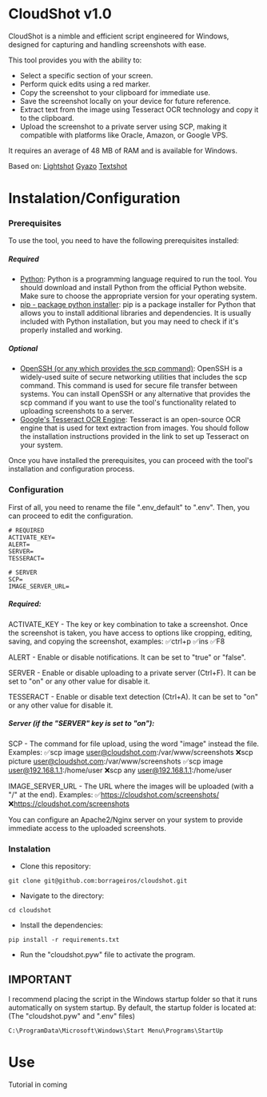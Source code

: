 # CloudShot v1.0

CloudShot is a nimble and efficient script engineered for Windows, designed for capturing and handling screenshots with ease.

This tool provides you with the ability to:

 - Select a specific section of your screen.
 - Perform quick edits using a red marker.
 - Copy the screenshot to your clipboard for immediate use.
 - Save the screenshot locally on your device for future reference.
 - Extract text from the image using Tesseract OCR technology and copy it to the clipboard.
 - Upload the screenshot to a private server using SCP, making it compatible with platforms like Oracle, Amazon, or Google VPS.

It requires an average of 48 MB of RAM and is available for Windows.

Based on:
[Lightshot](https://app.prntscr.com/)
[Gyazo](https://gyazo.com/)
[Textshot](https://github.com/ianzhao05/textshot/)

# Instalation/Configuration

### Prerequisites
To use the tool, you need to have the following prerequisites installed:

##### Required
 - [Python](https://www.python.org/downloads/): Python is a programming language required to run the tool. You should download and install Python from the official Python website. Make sure to choose the appropriate version for your operating system.
 - [pip - package python installer](https://pypi.org/project/pip/): pip is a package installer for Python that allows you to install additional libraries and dependencies. It is usually included with Python installation, but you may need to check if it's properly installed and working.
 
##### Optional
 - [OpenSSH (or any which provides the scp command)](https://www.openssh.com/): OpenSSH is a widely-used suite of secure networking utilities that includes the scp command. This command is used for secure file transfer between systems. You can install OpenSSH or any alternative that provides the scp command if you want to use the tool's functionality related to uploading screenshots to a server.
 - [Google's Tesseract OCR Engine](https://github.com/UB-Mannheim/tesseract/wiki/): Tesseract is an open-source OCR engine that is used for text extraction from images. You should follow the installation instructions provided in the link to set up Tesseract on your system.

Once you have installed the prerequisites, you can proceed with the tool's installation and configuration process.

### Configuration
First of all, you need to rename the file ".env_default" to ".env". Then, you can proceed to edit the configuration.
```
# REQUIRED
ACTIVATE_KEY=
ALERT=
SERVER=
TESSERACT=

# SERVER
SCP=
IMAGE_SERVER_URL=
```
##### Required:
ACTIVATE_KEY - The key or key combination to take a screenshot. Once the screenshot is taken, you have access to options like cropping, editing, saving, and copying the screenshot, examples:
✅ctrl+p
✅ins
✅F8

ALERT - Enable or disable notifications. It can be set to "true" or "false".

SERVER - Enable or disable uploading to a private server (Ctrl+F). It can be set to "on" or any other value for disable it.

TESSERACT - Enable or disable text detection (Ctrl+A). It can be set to "on" or any other value for disable it.

##### Server (if the "SERVER" key is set to "on"):
SCP - The command for file upload, using the word "image" instead the file. Examples:
✅scp image user@cloudshot.com:/var/www/screenshots
❌scp picture user@cloudshot.com:/var/www/screenshots
✅scp image user@192.168.1.1:/home/user
❌scp any user@192.168.1.1:/home/user

IMAGE_SERVER_URL - The URL where the images will be uploaded (with a "/" at the end). Examples:
✅https://cloudshot.com/screenshots/
❌https://cloudshot.com/screenshots

You can configure an Apache2/Nginx server on your system to provide immediate access to the uploaded screenshots.

### Instalation
 - Clone this repository:
```
git clone git@github.com:borrageiros/cloudshot.git
```
 - Navigate to the directory:
```
cd cloudshot
```
 - Install the dependencies:
```
pip install -r requirements.txt
```
 - Run the "cloudshot.pyw" file to activate the program.

## IMPORTANT
I recommend placing the script in the Windows startup folder so that it runs automatically on system startup. By default, the startup folder is located at:
(The "cloudshot.pyw" and ".env" files)
```
C:\ProgramData\Microsoft\Windows\Start Menu\Programs\StartUp
```
# Use
Tutorial in coming